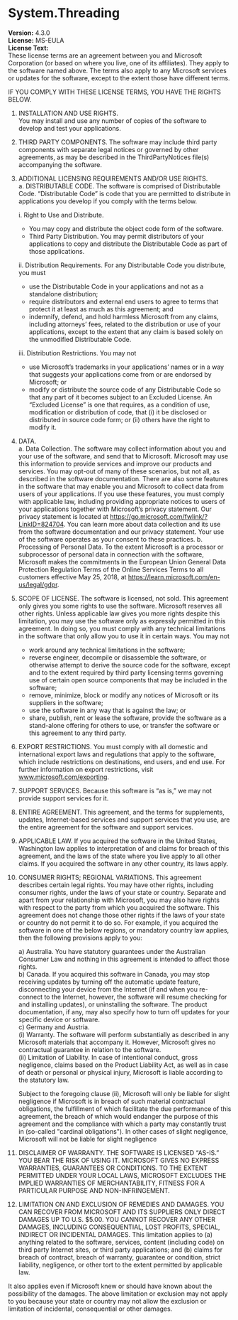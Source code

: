 # System.Threading

**Version:** 4.3.0  
**License:**  MS-EULA  
**License Text:**  
These license terms are an agreement between you and Microsoft Corporation (or based on where you live, one of its affiliates). They apply to the software named above. The terms also apply to any Microsoft services or updates for the software, except to the extent those have different terms.

IF YOU COMPLY WITH THESE LICENSE TERMS, YOU HAVE THE RIGHTS BELOW.

1. INSTALLATION AND USE RIGHTS.  
You may install and use any number of copies of the software to develop and test your applications.
2. THIRD PARTY COMPONENTS. The software may include third party components with separate legal notices or governed by other agreements, as may be described in the ThirdPartyNotices file(s) accompanying the software.
3. ADDITIONAL LICENSING REQUIREMENTS AND/OR USE RIGHTS.  
  a. DISTRIBUTABLE CODE.  The software is comprised of Distributable Code. “Distributable Code” is code that you are permitted to distribute in applications you develop if you comply with the terms below.  
  
    i. Right to Use and Distribute.
    * You may copy and distribute the object code form of the software.
    * Third Party Distribution. You may permit distributors of your applications to copy and distribute the Distributable Code as part of those applications.  

    ii. Distribution Requirements. For any Distributable Code you distribute, you must
    * use the Distributable Code in your applications and not as a standalone distribution;
    * require distributors and external end users to agree to terms that protect it at least as much as this agreement; and
    * indemnify, defend, and hold harmless Microsoft from any claims, including attorneys’ fees, related to the distribution or use of your applications, except to the extent that any claim is based solely on the unmodified Distributable Code.

    iii. Distribution Restrictions. You may not
    * use Microsoft’s trademarks in your applications’ names or in a way that suggests your applications come from or are endorsed by Microsoft; or
    * modify or distribute the source code of any Distributable Code so that any part of it becomes subject to an Excluded License. An “Excluded License” is one that requires, as a condition of use, modification or distribution of code, that (i) it be disclosed or distributed in source code form; or (ii) others have the right to modify it.

4. DATA.  
  a. Data Collection. The software may collect information about you and your use of the software, and send that to Microsoft. Microsoft may use this information to provide services and improve our products and services.  You may opt-out of many of these scenarios, but not all, as described in the software documentation.  There are also some features in the software that may enable you and Microsoft to collect data from users of your applications. If you use these features, you must comply with applicable law, including providing appropriate notices to users of your applications together with Microsoft’s privacy statement. Our privacy statement is located at https://go.microsoft.com/fwlink/?LinkID=824704. You can learn more about data collection and its use from the software documentation and our privacy statement. Your use of the software operates as your consent to these practices.
  b. Processing of Personal Data. To the extent Microsoft is a processor or subprocessor of personal data in connection with the software, Microsoft makes the commitments in the European Union General Data Protection Regulation Terms of the Online Services Terms to all customers effective May 25, 2018, at https://learn.microsoft.com/en-us/legal/gdpr.
5. SCOPE OF LICENSE. The software is licensed, not sold. This agreement only gives you some rights to use the software. Microsoft reserves all other rights. Unless applicable law gives you more rights despite this limitation, you may use the software only as expressly permitted in this agreement. In doing so, you must comply with any technical limitations in the software that only allow you to use it in certain ways. You may not
    * work around any technical limitations in the software;
    * reverse engineer, decompile or disassemble the software, or otherwise attempt to derive the source code for the software, except and to the extent required by third party licensing terms governing use of certain open source components that may be included in the software;
    * remove, minimize, block or modify any notices of Microsoft or its suppliers in the software;
    * use the software in any way that is against the law; or
    * share, publish, rent or lease the software, provide the software as a stand-alone offering for others to use, or transfer the software or this agreement to any third party.

6. EXPORT RESTRICTIONS. You must comply with all domestic and international export laws and regulations that apply to the software, which include restrictions on destinations, end users, and end use. For further information on export restrictions, visit www.microsoft.com/exporting.
7. SUPPORT SERVICES. Because this software is “as is,” we may not provide support services for it.
8. ENTIRE AGREEMENT. This agreement, and the terms for supplements, updates, Internet-based services and support services that you use, are the entire agreement for the software and support services.
9. APPLICABLE LAW.  If you acquired the software in the United States, Washington law applies to interpretation of and claims for breach of this agreement, and the laws of the state where you live apply to all other claims. If you acquired the software in any other country, its laws apply.
10. CONSUMER RIGHTS; REGIONAL VARIATIONS. This agreement describes certain legal rights. You may have other rights, including consumer rights, under the laws of your state or country. Separate and apart from your relationship with Microsoft, you may also have rights with respect to the party from which you acquired the software. This agreement does not change those other rights if the laws of your state or country do not permit it to do so. For example, if you acquired the software in one of the below regions, or mandatory country law applies, then the following provisions apply to you:  

    a) Australia. You have statutory guarantees under the Australian Consumer Law and nothing in this agreement is intended to affect those rights.  
    b) Canada. If you acquired this software in Canada, you may stop receiving updates by turning off the automatic update feature, disconnecting your device from the Internet (if and when you re-connect to the Internet, however, the software will resume checking for and installing updates), or uninstalling the software. The product documentation, if any, may also specify how to turn off updates for your specific device or software.  
    c) Germany and Austria.  
      (i) Warranty. The software will perform substantially as described in any Microsoft materials that accompany it. However, Microsoft gives no contractual guarantee in relation to the software.  
      (ii) Limitation of Liability. In case of intentional conduct, gross negligence, claims based on the Product Liability Act, as well as in case of death or personal or physical injury, Microsoft is liable according to the statutory law.  

    Subject to the foregoing clause (ii), Microsoft will only be liable for slight negligence if Microsoft is in breach of such material contractual obligations, the fulfillment of which facilitate the due performance of this agreement, the breach of which would endanger the purpose of this agreement and the compliance with which a party may constantly trust in (so-called "cardinal obligations"). In other cases of slight negligence, Microsoft will not be liable for slight negligence

11. DISCLAIMER OF WARRANTY. THE SOFTWARE IS LICENSED “AS-IS.” YOU BEAR THE RISK OF USING IT. MICROSOFT GIVES NO EXPRESS WARRANTIES, GUARANTEES OR CONDITIONS. TO THE EXTENT PERMITTED UNDER YOUR LOCAL LAWS, MICROSOFT EXCLUDES THE IMPLIED WARRANTIES OF MERCHANTABILITY, FITNESS FOR A PARTICULAR PURPOSE AND NON-INFRINGEMENT.
12. LIMITATION ON AND EXCLUSION OF REMEDIES AND DAMAGES. YOU CAN RECOVER FROM MICROSOFT AND ITS SUPPLIERS ONLY DIRECT DAMAGES UP TO U.S. $5.00. YOU CANNOT RECOVER ANY OTHER DAMAGES, INCLUDING CONSEQUENTIAL, LOST PROFITS, SPECIAL, INDIRECT OR INCIDENTAL DAMAGES.
This limitation applies to (a) anything related to the software, services, content (including code) on third party Internet sites, or third party applications; and (b) claims for breach of contract, breach of warranty, guarantee or condition, strict liability, negligence, or other tort to the extent permitted by applicable law.

It also applies even if Microsoft knew or should have known about the possibility of the damages. The above limitation or exclusion may not apply to you because your state or country may not allow the exclusion or limitation of incidental, consequential or other damages.

